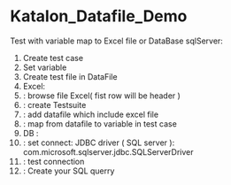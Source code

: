 # Katalon_Datafile_Demo
Test with variable map to Excel file or DataBase sqlServer:
1. Create test case 
2. Set variable
3. Create test file in DataFile  
4. Excel:
5.  : browse file Excel( fist row will be header )
6.  : create Testsuite 
7.  : add datafile which include excel file
8. : map from datafile to variable in test case
9. DB :
10. : set connect: JDBC driver ( SQL server ): com.microsoft.sqlserver.jdbc.SQLServerDriver
11. : test connection
12. : Create your SQL querry
           

